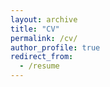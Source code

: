 ```yaml
---
layout: archive
title: "CV"
permalink: /cv/
author_profile: true
redirect_from:
  - /resume
---
```


<object data="../assets/cv.pdf" width="1000" height="1000" type='application/pdf'></object>

